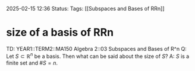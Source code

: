 2025-02-15 12:36
Status: 
Tags: [[Subspaces and Bases of RRn]]
# size of a basis of RRn

TD: YEAR1::TERM2::MA150 Algebra 2::03 Subspaces and Bases of R^n 
Q: Let $S \subset \mathbb{R}^n$ be a basis. Then what can be said about the size of $S$?
A: $S$ is a finite set and $\#S = n$.
<!--ID: 1739623010712-->
